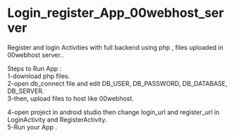 <h1> Login_register_App_00webhost_server </h1>
 Register and login Activities with full backend using php , files uploaded in 00webhost server.. <br>

Steps to Run App : <br>
1-download php files. <br>
2-open db_connect file and edit DB_USER, DB_PASSWORD, DB_DATABASE, DB_SERVER. <br>
3-then, upload files to host like 00webhost. <br>

4-open project in android studio then change login_url and register_url in LoginActivity and RegisterActivity. <br>
5-Run your App . <br>
